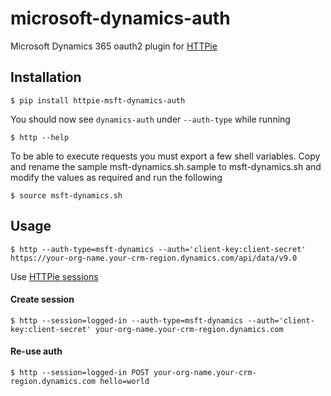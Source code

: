 microsoft-dynamics-auth
===========

Microsoft Dynamics 365 oauth2 plugin for [HTTPie](https://httpie.org/)


Installation
------------

    $ pip install httpie-msft-dynamics-auth


You should now see `dynamics-auth` under `--auth-type` while running

    $ http --help

To be able to execute requests you must export a few shell variables. Copy and rename the sample msft-dynamics.sh.sample to msft-dynamics.sh
and modify the values as required and run the following

    $ source msft-dynamics.sh

Usage
-----

    $ http --auth-type=msft-dynamics --auth='client-key:client-secret' https://your-org-name.your-crm-region.dynamics.com/api/data/v9.0


Use [HTTPie sessions](https://httpie.org/doc#sessions>)

#### Create session

    $ http --session=logged-in --auth-type=msft-dynamics --auth='client-key:client-secret' your-org-name.your-crm-region.dynamics.com

#### Re-use auth

    $ http --session=logged-in POST your-org-name.your-crm-region.dynamics.com hello=world

